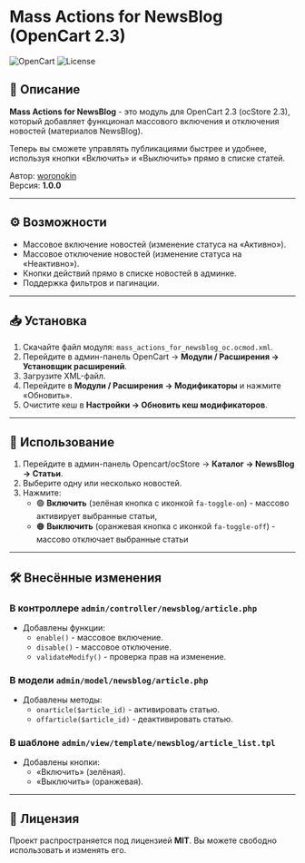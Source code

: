 # Mass Actions for NewsBlog (OpenCart 2.3)

![OpenCart](https://img.shields.io/badge/OpenCart-2.3-blue)  ![License](https://img.shields.io/badge/license-MIT-green)

## 📌 Описание
**Mass Actions for NewsBlog** - это модуль для OpenCart 2.3 (ocStore 2.3), который добавляет функционал массового включения и отключения новостей (материалов NewsBlog).  

Теперь вы сможете управлять публикациями быстрее и удобнее, используя кнопки «Включить» и «Выключить» прямо в списке статей.

Автор: [woronokin](https://nikonorow.ru)  
Версия: **1.0.0**

---

## ⚙️ Возможности
- Массовое включение новостей (изменение статуса на «Активно»).
- Массовое отключение новостей (изменение статуса на «Неактивно»).
- Кнопки действий прямо в списке новостей в админке.
- Поддержка фильтров и пагинации.

---

## 📥 Установка
1. Скачайте файл модуля: `mass_actions_for_newsblog_oc.ocmod.xml`.
2. Перейдите в админ-панель OpenCart → **Модули / Расширения → Установщик расширений**.
3. Загрузите XML-файл.
4. Перейдите в **Модули / Расширения → Модификаторы** и нажмите «Обновить».
5. Очистите кеш в **Настройки → Обновить кеш модификаторов**.

---

## 🚀 Использование
1. Перейдите в админ-панель Opencart/ocStore → **Каталог → NewsBlog → Статьи**.
2. Выберите одну или несколько новостей.
3. Нажмите:
   - 🟢 **Включить** (зелёная кнопка с иконкой `fa-toggle-on`)  - массово активирует выбранные статьи,
   - 🟠 **Выключить** (оранжевая кнопка с иконкой `fa-toggle-off`) - массово отключает выбранные статьи

---

## 🛠 Внесённые изменения
### В контроллере `admin/controller/newsblog/article.php`
- Добавлены функции:
  - `enable()` - массовое включение.
  - `disable()` - массовое отключение.
  - `validateModify()` - проверка прав на изменение.

### В модели `admin/model/newsblog/article.php`
- Добавлены методы:
  - `onarticle($article_id)` - активировать статью.
  - `offarticle($article_id)` - деактивировать статью.

### В шаблоне `admin/view/template/newsblog/article_list.tpl`
- Добавлены кнопки:
  - «Включить» (зелёная).
  - «Выключить» (оранжевая).

---

## 📄 Лицензия
Проект распространяется под лицензией **MIT**. Вы можете свободно использовать и изменять его.
